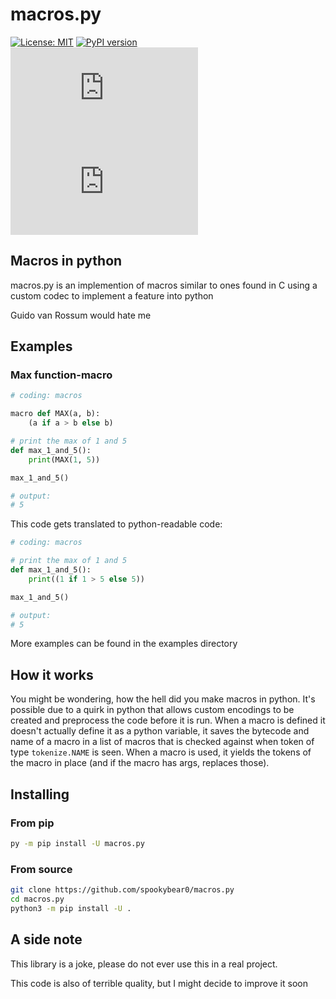 # macros.py

[![License: MIT](https://img.shields.io/badge/License-MIT-yellow.svg)](https://opensource.org/licenses/MIT)
[![PyPI version](https://badge.fury.io/py/macros.py.svg)](https://badge.fury.io/py/macros.py)
[![PyPI downloads](https://img.shields.io/pypi/dm/macros.py)](https://badge.fury.io/py/macros.py)
[![Repo Size](https://img.shields.io/github/repo-size/spookybear0/macros.py)](https://github.com/spookybear0/macros.py)


## Macros in python

macros.py is an implemention of macros similar to ones found in C using a custom codec to implement a feature into python

Guido van Rossum would hate me

## Examples

### Max function-macro
```py
# coding: macros

macro def MAX(a, b):
    (a if a > b else b)

# print the max of 1 and 5
def max_1_and_5():
    print(MAX(1, 5))

max_1_and_5()

# output:
# 5
```

This code gets translated to python-readable code:

```py
# coding: macros

# print the max of 1 and 5
def max_1_and_5():
    print((1 if 1 > 5 else 5))

max_1_and_5()

# output:
# 5
```

More examples can be found in the examples directory

## How it works

You might be wondering, how the hell did you make macros in python. It's possible due to a quirk in python that allows custom encodings to be created and preprocess the code before it is run. When a macro is defined it doesn't actually define it as a python variable, it saves the bytecode and name of a macro in a list of macros that is checked against when token of type `tokenize.NAME` is seen. When a macro is used, it yields the tokens of the macro in place (and if the macro has args, replaces those).

## Installing

### From pip
```sh
py -m pip install -U macros.py
```

### From source
```sh
git clone https://github.com/spookybear0/macros.py
cd macros.py
python3 -m pip install -U .
```


## A side note
This library is a joke, please do not ever use this in a real project.

This code is also of terrible quality, but I might decide to improve it soon
